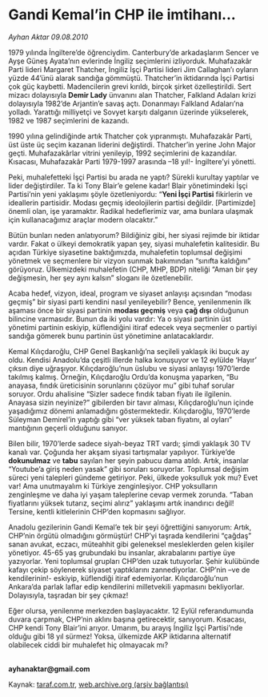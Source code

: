# Gandi Kemal’in CHP ile imtihanı...

*Ayhan Aktar 09.08.2010*

<div class="yazi"><p>1979 yılında İngiltere’de öğrenciydim. Canterbury’de arkadaşlarım Sencer ve Ayşe Güneş Ayata’nın evlerinde İngiliz seçimlerini izliyorduk. Muhafazakâr Parti lideri Margaret Thatcher, İngiliz İşçi Partisi lideri Jim Callaghan’ı oyların yüzde 44’ünü alarak sandığa gömmüştü. Thatcher’in iktidarında İşçi Partisi çok güç kaybetti. Madencilerin grevi kırıldı, birçok şirket özelleştirildi. Sert mizacı dolayısıyla <b>Demir Lady</b> ünvanını alan Thatcher, Falkland Adaları krizi dolayısıyla 1982’de Arjantin’e savaş açtı. Donanmayı Falkland Adaları’na yolladı. Yarattığı milliyetçi ve Sovyet karşıtı dalganın üzerinde yükselerek, 1982 ve 1987 seçimlerini de kazandı.</p>
<p>1990 yılına gelindiğinde artık Thatcher çok yıpranmıştı. Muhafazakâr Parti, üst üste üç seçim kazanan liderini değiştirdi. Thatcher’in yerine John Major geçti. Muhafazakârlar vitrini yenileyip, 1992 seçimlerini de kazandılar. Kısacası, Muhafazakâr Parti 1979-1997 arasında –18 yıl!- İngiltere’yi yönetti. </p>
<p>Peki, muhalefetteki İşçi Partisi bu arada ne yaptı? Sürekli kurultay yaptılar ve lider değiştirdiler. Ta ki Tony Blair’e gelene kadar! Blair yönetimindeki İşçi Partisi’nin yeni yaklaşımı şöyle özetleniyordu: “<b>Yeni İşçi Partisi</b> fikirlerin ve ideallerin partisidir. Modası geçmiş ideolojilerin partisi değildir. [Partimizde] önemli olan, işe yaramaktır. Radikal hedeflerimiz var, ama bunlara ulaşmak için kullanacağımız araçlar modern olacaktır.”</p>
<p>Bütün bunları neden anlatıyorum? Bildiğiniz gibi, her siyasi rejimde bir iktidar vardır. Fakat o ülkeyi demokratik yapan şey, siyasi muhalefetin kalitesidir. Bu açıdan Türkiye siyasetine baktığımızda, muhalefetin toplumsal değişimi yönetmek ve seçmenlere bir vizyon sunmak bakımından “sınıfta kaldığını” görüyoruz. Ülkemizdeki muhalefetin (CHP, MHP, BDP) niteliği “Aman bir şey değişmesin, her şey aynı kalsın” sloganı ile özetlenebilir.</p>
<p>Acaba hedef, vizyon, ideal, program ve siyaset anlayışı açısından “modası geçmiş” bir siyasi parti kendini nasıl yenileyebilir? Bence, yenilenmenin ilk aşaması önce bir siyasi partinin <b>modası geçmiş</b> veya <b>çağ dışı</b> olduğunun bilincine varmasıdır. Bunun da iki yolu vardır: Ya o siyasi partinin üst yönetimi partinin eskiyip, küflendiğini itiraf edecek veya seçmenler o partiyi sandığa gömerek bunu partinin üst yönetimine anlatacaklardır.</p>
<p>Kemal Kılıçdaroğlu, CHP Genel Başkanlığı’na seçileli yaklaşık iki buçuk ay oldu. Kendisi Anadolu’da çeşitli illerde halka konuşuyor ve 12 eylülde ‘Hayır’ çıksın diye uğraşıyor. Kılıçdaroğlu’nun üslubu ve siyasi anlayışı 1970’lerde takılmış kalmış. Örneğin, Kılıçdaroğlu Ordu’da konuşma yaparken, “Bu anayasa, fındık üreticisinin sorunlarını çözüyor mu” gibi tuhaf sorular soruyor. Ordu ahalisine “Sizler sadece fındık taban fiyatı ile ilgilenin. Anayasa sizin neyinize?” gibilerden bir tavır alması, Kılıçdaroğlu’nun içinde yaşadığımız dönemi anlamadığını göstermektedir. Kılıçdaroğlu, 1970’lerde Süleyman Demirel’in yaptığı gibi “ver yüksek taban fiyatını, al oyları” mantığının geçerli olduğunu sanıyor.</p>
<p>Bilen bilir, 1970’lerde sadece siyah-beyaz TRT vardı; şimdi yaklaşık 30 TV kanalı var. Çoğunda her akşam siyasi tartışmalar yapılıyor. Türkiye’de <b>dokunulmaz</b> ve <b>tabu</b> sayılan her şeyin pabucu dama atıldı. Artık, insanlar “Youtube’a giriş neden yasak” gibi soruları soruyorlar. Toplumsal değişim süreci yeni talepleri gündeme getiriyor. Peki, ülkede yoksulluk yok mu? Evet var! Ama unutmayalım ki Türkiye zenginleşiyor. CHP yoksulların zenginleşme ve daha iyi yaşam taleplerine cevap vermek zorunda. “Taban fiyatlarını yüksek tutarız, seçimi alırız” yaklaşımı artık inandırıcı değil! Tersine, kentli kitlelerinin CHP’den kopmasını sağlıyor. </p>
<p>Anadolu gezilerinin Gandi Kemal’e tek bir şeyi öğrettiğini sanıyorum: Artık, CHP’nin örgütü olmadığını görmüştür! CHP’yi taşrada kendilerini “çağdaş” sanan avukat, eczacı, müteahhit gibi geleneksel mesleklerden gelen kişiler yönetiyor. 45-65 yaş grubundaki bu insanlar, akrabalarını partiye üye yazıyorlar. Yeni toplumsal grupları CHP’den uzak tutuyorlar. Şehir kulübünde kafayı çekip söylenerek siyaset yaptıklarını zannediyorlar. CHP’nin –ve de kendilerinin!- eskiyip, küflendiği itiraf edemiyorlar. Kılıçdaroğlu’nun Ankara’da parlak laflar edip kendilerini milletvekili yapmasını bekliyorlar. Dolayısıyla, taşradan bir şey çıkmaz!</p>
<p>Eğer olursa, yenilenme merkezden başlayacaktır. 12 Eylül referandumunda duvara çarpmak, CHP’nin aklını başına getirecektir, sanıyorum. Kısacası, CHP kendi Tony Blair’ini arıyor. Umarım, bu arayış İngiliz İşçi Partisi’nde olduğu gibi 18 yıl sürmez! Yoksa, ülkemizde AKP iktidarına alternatif olabilecek ciddi bir muhalefet hiç olmayacak mı?</p>
<p><b><br/>ayhanaktar@gmail.com</b></p></div>

Kaynak: [taraf.com.tr](http://www.taraf.com.tr:80/ayhan-aktar/makale-gandi-kemal-in-chp-ile-imtihani.htm), [web.archive.org (arşiv bağlantısı)](http://web.archive.org/web/20100820035713/http://www.taraf.com.tr:80/ayhan-aktar/makale-gandi-kemal-in-chp-ile-imtihani.htm)
